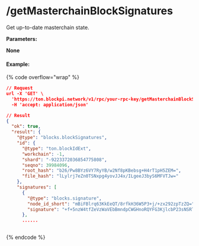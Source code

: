 # /getMasterchainBlockSignatures

Get up-to-date masterchain state.



**Parameters:**

**None**

#### Example:

{% code overflow="wrap" %}
```json
// Request
url -X 'GET' \
  'https://ton.blockpi.network/v1/rpc/your-rpc-key/getMasterchainBlockSignatures?seqno=39984096' \
  -H 'accept: application/json'

// Result
{
  "ok": true,
  "result": {
    "@type": "blocks.blockSignatures",
    "id": {
      "@type": "ton.blockIdExt",
      "workchain": -1,
      "shard": "-9223372036854775808",
      "seqno": 39984096,
      "root_hash": "b26/Pw8BYz6VY7RyYB/w2Nf8pKBebsg+H4rT1pH5ZEM=",
      "file_hash": "lLylrj7eZn0TSNxpg4yovJJ4x/ILgeeJ3byS6MFVTJw="
    },
    "signatures": [
      {
        "@type": "blocks.signature",
        "node_id_short": "mBiFBlrq63KkEeQT/8rfkH36W5P3+j/+zx292zpTzZQ=",
        "signature": "+f+5nzW4tfZeVzWaVEbBmndpCWGHnoRQYFG3KjlcbP23sNSRTIf6SPgUaNfQ8W9gpvUROAeRckI79xCumspDAQ=="
      },
      ......
      
```
{% endcode %}
